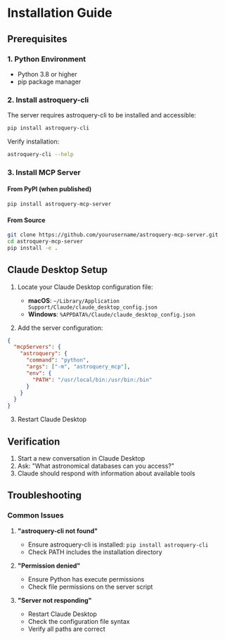 # Installation Guide

## Prerequisites

### 1. Python Environment
- Python 3.8 or higher
- pip package manager

### 2. Install astroquery-cli
The server requires astroquery-cli to be installed and accessible:

```bash
pip install astroquery-cli
```

Verify installation:
```bash
astroquery-cli --help
```

### 3. Install MCP Server

#### From PyPI (when published)
```bash
pip install astroquery-mcp-server
```

#### From Source
```bash
git clone https://github.com/yourusername/astroquery-mcp-server.git
cd astroquery-mcp-server
pip install -e .
```

## Claude Desktop Setup

1. Locate your Claude Desktop configuration file:
   - **macOS**: `~/Library/Application Support/Claude/claude_desktop_config.json`
   - **Windows**: `%APPDATA%/Claude/claude_desktop_config.json`

2. Add the server configuration:
```json
{
  "mcpServers": {
    "astroquery": {
      "command": "python",
      "args": ["-m", "astroquery_mcp"],
      "env": {
        "PATH": "/usr/local/bin:/usr/bin:/bin"
      }
    }
  }
}
```

3. Restart Claude Desktop

## Verification

1. Start a new conversation in Claude Desktop
2. Ask: "What astronomical databases can you access?"
3. Claude should respond with information about available tools

## Troubleshooting

### Common Issues

1. **"astroquery-cli not found"**
   - Ensure astroquery-cli is installed: `pip install astroquery-cli`
   - Check PATH includes the installation directory

2. **"Permission denied"**
   - Ensure Python has execute permissions
   - Check file permissions on the server script

3. **"Server not responding"**
   - Restart Claude Desktop
   - Check the configuration file syntax
   - Verify all paths are correct

